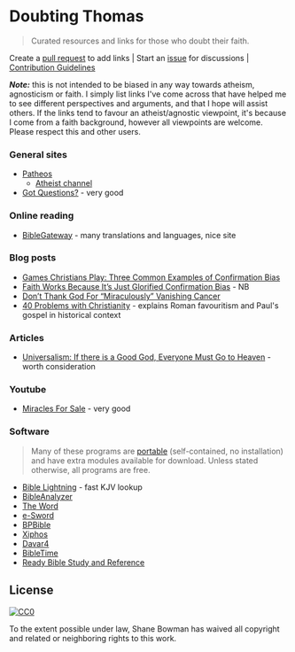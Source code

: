 
# Doubting Thomas

> Curated resources and links for those who doubt their faith.

Create a [pull request](https://github.com/shnbwmn/doubting-thomas/pulls) to add links | Start an [issue](https://github.com/shnbwmn/doubting-thomas/issues) for discussions | [Contribution Guidelines](https://github.com/shnbwmn/doubting-thomas/blob/master/Contribute.md)

**_Note:_** this is not intended to be biased in any way towards atheism, agnosticism or faith. I simply list links I've come across that have helped me to see different perspectives and arguments, and that I hope will assist others. If the links tend to favour an atheist/agnostic viewpoint, it's because I come from a faith background, however all viewpoints are welcome. Please respect this and other users.

### General sites

* [Patheos](http://www.patheos.com/)
	* [Atheist channel](http://www.patheos.com/Atheist)
* [Got Questions?](http://www.gotquestions.org/) - very good

### Online reading

* [BibleGateway](https://www.biblegateway.com/) - many translations and languages, nice site

### Blog posts

* [Games Christians Play: Three Common Examples of Confirmation Bias](http://www.patheos.com/blogs/godlessindixie/2014/05/22/games-christians-play-three-common-examples-of-confirmation-bias/)
* [Faith Works Because It’s Just Glorified Confirmation Bias](http://www.patheos.com/blogs/barrierbreaker/faithglorification-of-confirmation-bias/) - NB
* [Don’t Thank God For “Miraculously” Vanishing Cancer](http://www.patheos.com/blogs/barrierbreaker/dont-thank-god-for-miraculously-vanishing-cancer/)
* [40 Problems with Christianity](http://www.patheos.com/blogs/friendlyatheist/2014/08/26/40-problems-with-christianity/) - explains Roman favouritism and Paul's gospel in historical context

### Articles

* [Universalism: If there is a Good God, Everyone Must Go to Heaven](http://www.vexen.co.uk/religion/universalism.html) - worth consideration

### Youtube

* [Miracles For Sale](https://www.youtube.com/watch?v=iuP5uOI7Xwc) - very good

### Software

> Many of these programs are [portable](https://github.com/shnbwmn/awesome-portable) (self-contained, no installation) and have extra modules available for download. Unless stated otherwise, all programs are free.

* [Bible Lightning](http://www.softpedia.com/get/PORTABLE-SOFTWARE/Education/BibleLightning-Portable.shtml) - fast KJV lookup
* [BibleAnalyzer](http://www.bibleanalyzer.com/)
* [The Word](http://www.theword.net/index.php?)
* [e-Sword](http://www.e-sword.net/)
* [BPBible](https://github.com/bpbible/bpbible)
* [Xiphos](http://xiphos.org/)
* [Davar4](http://www.davar3.net/)
* [BibleTime](http://bibletime.info/)
* [Ready Bible Study and Reference](http://www.softpedia.com/get/Others/Home-Education/Ready-Bible-Study-and-Reference.shtml)

## License

[![CC0](http://i.creativecommons.org/p/zero/1.0/88x31.png)](http://creativecommons.org/publicdomain/zero/1.0/)

To the extent possible under law, Shane Bowman has waived all copyright and related or neighboring rights to this work.


